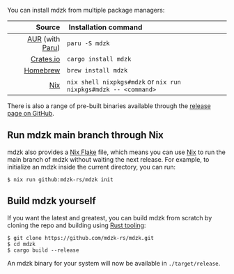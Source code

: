 You can install mdzk from multiple package managers:

| Source | Installation command |
| --------------: | :------------------- |
| [AUR](https://aur.archlinux.org/packages/mdzk/) (with [Paru](https://github.com/Morganamilo/paru)) | `paru -S mdzk` |
| [Crates.io](https://crates.io/crates/mdzk) | `cargo install mdzk` |
| [Homebrew](https://formulae.brew.sh/formula/mdzk#default) | `brew install mdzk` |
| [Nix](https://nixos.org) | `nix shell nixpkgs#mdzk` or `nix run nixpkgs#mdzk -- <command>` |

There is also a range of pre-built binaries available through the [release page on GitHub](https://github.com/mdzk-rs/mdzk/releases).

## Run mdzk main branch through Nix

mdzk also provides a [Nix Flake](https://nixos.wiki/wiki/Flakes) file, which means you can use [Nix](https://nixos.org/) to run the main branch of mdzk without waiting the next release. For example, to initialize an mdzk inside the current directory, you can run:

```
$ nix run github:mdzk-rs/mdzk init
```

## Build mdzk yourself

If you want the latest and greatest, you can build mdzk from scratch by cloning the repo and building using [Rust tooling](https://www.rust-lang.org/tools/install):

```
$ git clone https://github.com/mdzk-rs/mdzk.git
$ cd mdzk
$ cargo build --release
```

An mdzk binary for your system will now be available in `./target/release`.
